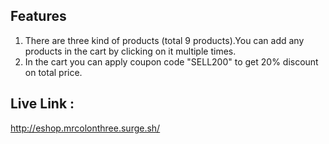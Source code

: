 ## Features

1. There are three kind of products (total 9 products).You can add any products in the cart by clicking on it multiple times.
2. In the cart you can apply coupon code "SELL200" to get 20% discount on total price.

## Live Link :

http://eshop.mrcolonthree.surge.sh/
